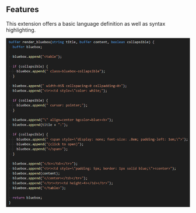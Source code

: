 ## Features

This extension offers a basic language definition as well as syntax highlighting.

![syntax highlighting](images/syntax-highlighting.png)

